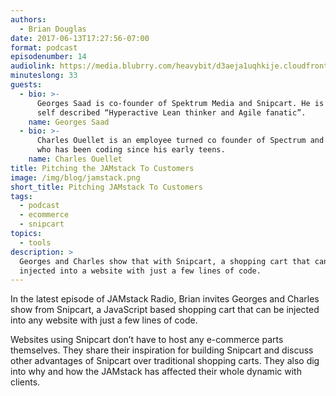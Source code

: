 ```yaml
---
authors:
  - Brian Douglas
date: 2017-06-13T17:27:56-07:00
format: podcast
episodenumber: 14
audiolink: https://media.blubrry.com/heavybit/d3aeja1uqhkije.cloudfront.net/podcasts/jamstack-radio/20170214-jamstack-radio-013.mp3
minuteslong: 33
guests:
  - bio: >-
      Georges Saad is co-founder of Spektrum Media and Snipcart. He is also a
      self described “Hyperactive Lean thinker and Agile fanatic”.
    name: Georges Saad
  - bio: >-
      Charles Ouellet is an employee turned co founder of Spectrum and Snipcart
      who has been coding since his early teens.
    name: Charles Ouellet
title: Pitching the JAMstack To Customers
image: /img/blog/jamstack.png
short_title: Pitching JAMstack To Customers
tags:
  - podcast
  - ecommerce
  - snipcart
topics:
  - tools
description: >
  Georges and Charles show that with Snipcart, a shopping cart that can be
  injected into a website with just a few lines of code.
---
```

In the latest episode of JAMstack Radio, Brian invites Georges and
Charles show from Snipcart, a JavaScript based shopping cart that can be
injected into any website with just a few lines of code.

Websites using Snipcart don’t have to host any e-commerce parts themselves. They  share their
inspiration for building Snipcart and discuss other advantages of Snipcart
over traditional shopping carts. They also dig into why and how the JAMstack has affected their whole dynamic with clients. 
